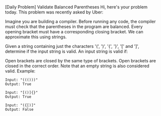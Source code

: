 [Daily Problem] Validate Balanced Parentheses
Hi, here's your problem today. This problem was recently asked by Uber:

Imagine you are building a compiler. Before running any code, the compiler must check that the parentheses in the program are balanced. Every opening bracket must have a corresponding closing bracket. We can approximate this using strings.

Given a string containing just the characters '(', ')', '{', '}', '[' and ']', determine if the input string is valid. An input string is valid if:

Open brackets are closed by the same type of brackets.
Open brackets are closed in the correct order.
Note that an empty string is also considered valid.
Example:
```
Input: "((()))"
Output: True

Input: "[()]{}"
Output: True

Input: "({[)]"
Output: False
```